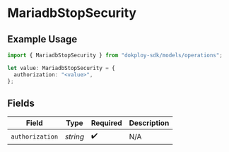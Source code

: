 # MariadbStopSecurity

## Example Usage

```typescript
import { MariadbStopSecurity } from "dokploy-sdk/models/operations";

let value: MariadbStopSecurity = {
  authorization: "<value>",
};
```

## Fields

| Field              | Type               | Required           | Description        |
| ------------------ | ------------------ | ------------------ | ------------------ |
| `authorization`    | *string*           | :heavy_check_mark: | N/A                |